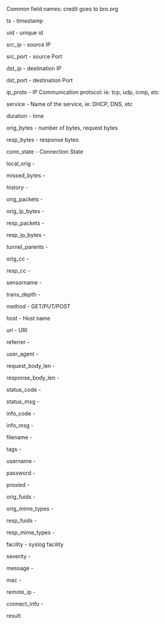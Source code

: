 Common field names: credit goes to bro.org

ts - timestamp

uid - unique id

src_ip - source IP

src_port - source Port

dst_ip - destination IP

dst_port - destination Port

ip_proto - IP Communication protocol: ie: tcp, udp, icmp, etc

service - Name of the service, ie: DHCP, DNS, etc

duration - time

orig_bytes - number of bytes, request bytes

resp_bytes - response bytes

conn_state - Connection State

local_orig - 

missed_bytes -

history - 

orig_packets -

orig_ip_bytes -

resp_packets -

resp_ip_bytes -

tunnel_parents -

orig_cc - 

resp_cc -

sensorname -

trans_depth -

method - GET/PUT/POST

host - Host name

uri - URI

referrer - 

user_agent -

request_body_len - 

response_body_len - 

status_code - 

status_msg - 

info_code - 

info_msg -

filename - 

tags -

username - 

password -

proxied - 

orig_fuids -

orig_mime_types - 

resp_fuids -

resp_mime_types -

facility - syslog facility 

severity - 

message -

mac - 

remote_ip - 

connect_info -

result
